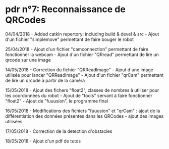 # pdr n°7: Reconnaissance de QRCodes 

04/04/2018
    - Added catkin repertory: including build & devel & src
    - Ajout d'un fichier "simplemove" permettant de faire bouger le robot

25/04/2018
    - Ajout d'un fichier "camconnection" permettant de faire fonctionner la webcam
    - Ajout d'un fichier "QRread" permettant de lire un qrcode sur une image 

14/05/2018
    - Correction du fichier "QRReadImage"
    - Ajout d'une image utilisée pour lancer "QRReadImage"
    - Ajout d'un fichier "qrCam" permettant de lire un qrcode à partir de la caméra

15/05/2018
    - Ajout des fichers "float2", classes de nombres à utiliser pour les coordonnées du robot
    - Ajout de "tools" servant à faire fonctionner "float2"
    - Ajout de "fuuusion", le programme final

16/05/2018
    - Modifications des fichiers "fuuusion" et "qrCam" : ajout de la différentiation des données présentes dans les QRCodes
    - ajout des images utilisées 

17/05/2018
    - Correction de la detection d'obstacles 

18/05/2018
    - Ajout d'un pdf de tutos 
